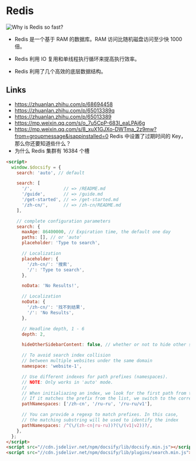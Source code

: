 # Redis

![Why is Redis so fast?](https://assets.ng-tech.icu/item/20230622211042.png)

- Redis 是一个基于 RAM 的数据库。RAM 访问比随机磁盘访问至少快 1000 倍。

- Redis 利用 IO 复用和单线程执行循环来提高执行效率。

- Redis 利用了几个高效的底层数据结构。

## Links

- https://zhuanlan.zhihu.com/p/68694458
- https://zhuanlan.zhihu.com/p/65013389q
- https://zhuanlan.zhihu.com/p/65013389
- https://mp.weixin.qq.com/s/o_7u5CpP-683I_eaLPAj6g
- https://mp.weixin.qq.com/s/8_xuX1GJXo-DWTma_2z9mw?from=groupmessage&isappinstalled=0 Redis 中设置了过期时间的 Key，那么你还要知道些什么？
- 为什么 Redis 集群有 16384 个槽


<!-- prettier-ignore -->
```html
<script>
  window.$docsify = {
    search: 'auto', // default

    search: [
      '/',            // => /README.md
      '/guide',       // => /guide.md
      '/get-started', // => /get-started.md
      '/zh-cn/',      // => /zh-cn/README.md
    ],

    // complete configuration parameters
    search: {
      maxAge: 86400000, // Expiration time, the default one day
      paths: [], // or 'auto'
      placeholder: 'Type to search',

      // Localization
      placeholder: {
        '/zh-cn/': '搜索',
        '/': 'Type to search',
      },

      noData: 'No Results!',

      // Localization
      noData: {
        '/zh-cn/': '找不到结果',
        '/': 'No Results',
      },

      // Headline depth, 1 - 6
      depth: 2,

      hideOtherSidebarContent: false, // whether or not to hide other sidebar content

      // To avoid search index collision
      // between multiple websites under the same domain
      namespace: 'website-1',

      // Use different indexes for path prefixes (namespaces).
      // NOTE: Only works in 'auto' mode.
      //
      // When initialiazing an index, we look for the first path from the sidebar.
      // If it matches the prefix from the list, we switch to the corresponding index.
      pathNamespaces: ['/zh-cn', '/ru-ru', '/ru-ru/v1'],

      // You can provide a regexp to match prefixes. In this case,
      // the matching substring will be used to identify the index
      pathNamespaces: /^(\/(zh-cn|ru-ru))?(\/(v1|v2))?/,
    },
  };
</script>
<script src="//cdn.jsdelivr.net/npm/docsify/lib/docsify.min.js"></script>
<script src="//cdn.jsdelivr.net/npm/docsify/lib/plugins/search.min.js"></script>
```
